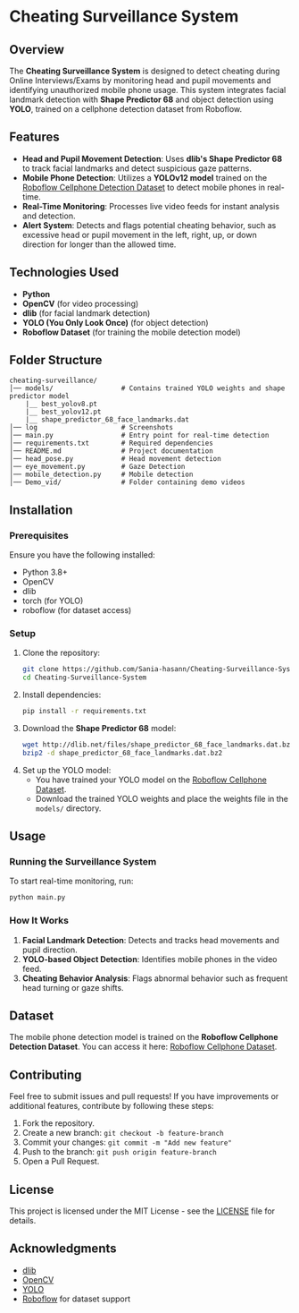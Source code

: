 # Cheating Surveillance System

## Overview
The **Cheating Surveillance System** is designed to detect cheating during Online Interviews/Exams by monitoring head and pupil movements and identifying unauthorized mobile phone usage. This system integrates facial landmark detection with **Shape Predictor 68** and object detection using **YOLO**, trained on a cellphone detection dataset from Roboflow.

## Features
- **Head and Pupil Movement Detection**: Uses **dlib's Shape Predictor 68** to track facial landmarks and detect suspicious gaze patterns.
- **Mobile Phone Detection**: Utilizes a **YOLOv12 model** trained on the [Roboflow Cellphone Detection Dataset](https://universe.roboflow.com/d1156414/cellphone-0aodn) to detect mobile phones in real-time.
- **Real-Time Monitoring**: Processes live video feeds for instant analysis and detection.
- **Alert System**: Detects and flags potential cheating behavior, such as excessive head or pupil movement in the left, right, up, or down direction for longer than the allowed time.

## Technologies Used
- **Python**
- **OpenCV** (for video processing)
- **dlib** (for facial landmark detection)
- **YOLO (You Only Look Once)** (for object detection)
- **Roboflow Dataset** (for training the mobile detection model)

## Folder Structure
```
cheating-surveillance/
│── models/                 # Contains trained YOLO weights and shape predictor model  
    |__ best_yolov8.pt
    |__ best_yolov12.pt
    |__ shape_predictor_68_face_landmarks.dat 
│── log                     # Screenshots
│── main.py                 # Entry point for real-time detection
│── requirements.txt        # Required dependencies
│── README.md               # Project documentation
│── head_pose.py            # Head movement detection
│── eye_movement.py         # Gaze Detection
│── mobile_detection.py     # Mobile detection
│── Demo_vid/               # Folder containing demo videos
```

## Installation
### Prerequisites
Ensure you have the following installed:
- Python 3.8+
- OpenCV
- dlib
- torch (for YOLO)
- roboflow (for dataset access)

### Setup
1. Clone the repository:
   ```bash
   git clone https://github.com/Sania-hasann/Cheating-Surveillance-System.git
   cd Cheating-Surveillance-System
   ```
2. Install dependencies:
   ```bash
   pip install -r requirements.txt
   ```
3. Download the **Shape Predictor 68** model:
   ```bash
   wget http://dlib.net/files/shape_predictor_68_face_landmarks.dat.bz2
   bzip2 -d shape_predictor_68_face_landmarks.dat.bz2
   ```
4. Set up the YOLO model:  
   - You have trained your YOLO model on the [Roboflow Cellphone Dataset](https://universe.roboflow.com/d1156414/cellphone-0aodn).  
   - Download the trained YOLO weights and place the weights file in the `models/` directory.

## Usage
### Running the Surveillance System
To start real-time monitoring, run:
```bash
python main.py
```

### How It Works
1. **Facial Landmark Detection**: Detects and tracks head movements and pupil direction.
2. **YOLO-based Object Detection**: Identifies mobile phones in the video feed.
3. **Cheating Behavior Analysis**: Flags abnormal behavior such as frequent head turning or gaze shifts.

## Dataset
The mobile phone detection model is trained on the **Roboflow Cellphone Detection Dataset**. You can access it here: [Roboflow Cellphone Dataset](https://universe.roboflow.com/d1156414/cellphone-0aodn).

## Contributing
Feel free to submit issues and pull requests! If you have improvements or additional features, contribute by following these steps:
1. Fork the repository.
2. Create a new branch: `git checkout -b feature-branch`
3. Commit your changes: `git commit -m "Add new feature"`
4. Push to the branch: `git push origin feature-branch`
5. Open a Pull Request.

## License
This project is licensed under the MIT License - see the [LICENSE](LICENSE) file for details.

## Acknowledgments
- [dlib](http://dlib.net/)
- [OpenCV](https://opencv.org/)
- [YOLO](https://github.com/ultralytics/yolov5)
- [Roboflow](https://roboflow.com/) for dataset support
